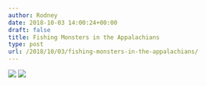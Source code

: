```yaml
---
author: Rodney
date: 2018-10-03 14:00:24+00:00
draft: false
title: Fishing Monsters in the Appalachians
type: post
url: /2018/10/03/fishing-monsters-in-the-appalachians/
---
```


![](/img/2018/10/img_3306-1.jpg)
![](/img/2018/10/img_3307-1.jpg)

